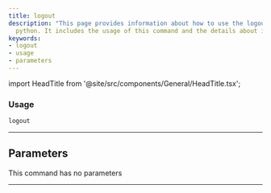 ```yaml
---
title: logout
description: "This page provides information about how to use the logout command in"
  python. It includes the usage of this command and the details about its parameters.
keywords:
- logout
- usage
- parameters
---
```


import HeadTitle from '@site/src/components/General/HeadTitle.tsx';

<HeadTitle title="portfolio/degiro/logout /brokers - Reference | OpenBB Terminal Docs" />



### Usage

```python
logout
```

---

## Parameters

This command has no parameters


---
